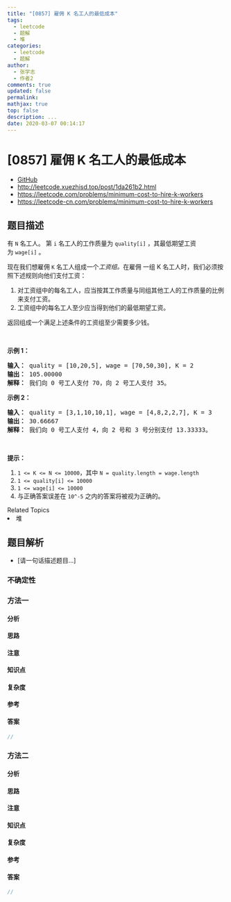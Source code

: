 ```yaml
---
title: "[0857] 雇佣 K 名工人的最低成本"
tags:
  - leetcode
  - 题解
  - 堆
categories:
  - leetcode
  - 题解
author:
  - 张学志
  - 作者2
comments: true
updated: false
permalink:
mathjax: true
top: false
description: ...
date: 2020-03-07 00:14:17
---
```



# [0857] 雇佣 K 名工人的最低成本
* [GitHub](https://github.com/algoboy101/LeetCodeCrowdsource/tree/master/_posts/QA/%5B0857%5D%20%E9%9B%87%E4%BD%A3%20K%20%E5%90%8D%E5%B7%A5%E4%BA%BA%E7%9A%84%E6%9C%80%E4%BD%8E%E6%88%90%E6%9C%AC.md)
* http://leetcode.xuezhisd.top/post/1da261b2.html
* https://leetcode.com/problems/minimum-cost-to-hire-k-workers
* https://leetcode-cn.com/problems/minimum-cost-to-hire-k-workers


## 题目描述

<p>有 <code>N</code>&nbsp;名工人。&nbsp;第&nbsp;<code>i</code>&nbsp;名工人的工作质量为&nbsp;<code>quality[i]</code>&nbsp;，其最低期望工资为&nbsp;<code>wage[i]</code>&nbsp;。</p>

<p>现在我们想雇佣&nbsp;<code>K</code>&nbsp;名工人组成一个<em>工资组。</em>在雇佣&nbsp;一组 K 名工人时，我们必须按照下述规则向他们支付工资：</p>

<ol>
	<li>对工资组中的每名工人，应当按其工作质量与同组其他工人的工作质量的比例来支付工资。</li>
	<li>工资组中的每名工人至少应当得到他们的最低期望工资。</li>
</ol>

<p>返回组成一个满足上述条件的工资组至少需要多少钱。</p>

<p>&nbsp;</p>

<ol>
</ol>

<p><strong>示例 1：</strong></p>

<pre><strong>输入： </strong>quality = [10,20,5], wage = [70,50,30], K = 2
<strong>输出： </strong>105.00000
<strong>解释：</strong> 我们向 0 号工人支付 70，向 2 号工人支付 35。</pre>

<p><strong>示例 2：</strong></p>

<pre><strong>输入： </strong>quality = [3,1,10,10,1], wage = [4,8,2,2,7], K = 3
<strong>输出： </strong>30.66667
<strong>解释： </strong>我们向 0 号工人支付 4，向 2 号和 3 号分别支付 13.33333。</pre>

<p>&nbsp;</p>

<p><strong>提示：</strong></p>

<ol>
	<li><code>1 &lt;= K &lt;= N &lt;= 10000</code>，其中&nbsp;<code>N = quality.length = wage.length</code></li>
	<li><code>1 &lt;= quality[i] &lt;= 10000</code></li>
	<li><code>1 &lt;= wage[i] &lt;= 10000</code></li>
	<li>与正确答案误差在&nbsp;<code>10^-5</code>&nbsp;之内的答案将被视为正确的。</li>
</ol>
<div><div>Related Topics</div><div><li>堆</li></div></div>


## 题目解析
* [请一句话描述题目...]

### 不确定性


### 方法一

#### 分析

#### 思路

#### 注意

#### 知识点

#### 复杂度

#### 参考

#### 答案

```cpp
//
```


### 方法二

#### 分析

#### 思路

#### 注意

#### 知识点

#### 复杂度

#### 参考

#### 答案

```cpp
//
```


